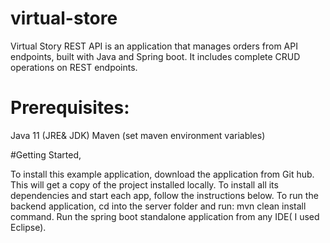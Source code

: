 # virtual-store

Virtual Story REST API is an application that manages orders from API endpoints, built with Java and Spring boot. It includes complete CRUD operations on REST endpoints.


# Prerequisites:

Java 11 (JRE& JDK)
Maven (set maven environment variables)


#Getting Started,

To install this example application, download the application from Git hub. 
This will get a copy of the project installed locally.
To install all its dependencies and start each app, follow the instructions below.
To run the backend application,   cd into the server folder and run: mvn clean install command.
   Run the spring boot standalone application from any IDE( I used Eclipse).


